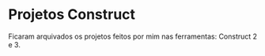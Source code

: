 # Projetos Construct

Ficaram arquivados os projetos feitos por mim nas ferramentas: Construct 2 e 3.
